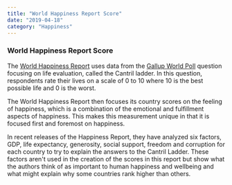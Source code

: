 ```yaml
---
title: "World Happiness Report Score"
date: "2019-04-18"
category: "Happiness"
---
```


<h3>World Happiness Report Score</h3>
<p>
    The <a href="http://worldhappiness.report/">World Happiness Report</a> uses data from the <a href="https://www.gallup.com/analytics/232838/world-poll.aspx">Gallup World Poll</a> question focusing on life evaluation, called the Cantril ladder. In this question, respondents rate their lives on a scale of 0 to 10 where 10 is the best possible life and 0 is the worst.
</p>
<p>
    The World Happiness Report then focuses its country scores on the feeling of happiness, which is a combination of the emotional and fulfillment aspects of happiness. This makes this measurement unique in that it is focused first and foremost on happiness.
</p>
<p>
    In recent releases of the Happiness Report, they have analyzed six factors, GDP, life expectancy, generosity, social support, freedom and corruption for each country to try to explain the answers to the Cantril Ladder. These factors aren't used in the creation of the scores in this report but show what the authors think of as important to human happiness and wellbeing and what might explain why some countries rank higher than others.
</p>